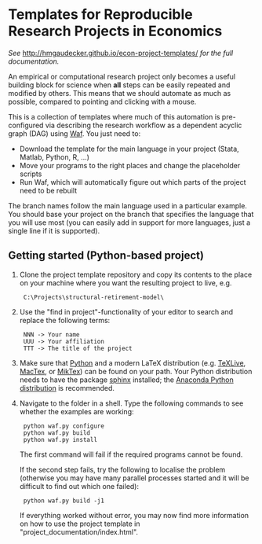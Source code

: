 Templates for Reproducible Research Projects in Economics
===========================================================

*See* http://hmgaudecker.github.io/econ-project-templates/ *for the full documentation.*

An empirical or computational research project only becomes a useful building block for science when **all** steps can be easily repeated and modified by others. This means that we should automate as much as possible, compared to pointing and clicking with a mouse.

This is a collection of templates where much of this automation is pre-configured via describing the research workflow as a dependent acyclic graph (DAG) using [Waf](https://code.google.com/p/waf/). You just need to:

* Download the template for the main language in your project (Stata, Matlab, Python, R, ...)
* Move your programs to the right places and change the placeholder scripts
* Run Waf, which will automatically figure out which parts of the project need to be rebuilt

The branch names follow the main language used in a particular example. You should base your project on the branch that specifies the language that you will use most (you can easily add in support for more languages, just a single line if it is supported).


Getting started (Python-based project)
---------------------------------------------

1. Clone the project template repository and copy its contents to the place on your machine where you want the resulting project to live, e.g.

        C:\Projects\structural-retirement-model\

2. Use the "find in project"-functionality of your editor to search and replace the following terms:

        NNN -> Your name
        UUU -> Your affiliation
        TTT -> The title of the project

3. Make sure that [Python](http://python.org/) and a modern LaTeX distribution (e.g. [TeXLive](www.tug.org/texlive/), [MacTex](http://tug.org/mactex/), or [MikTex](http://miktex.org/)) can be found on your path. Your Python distribution needs to have the package [sphinx](http://sphinx-doc.org/) installed; the [Anaconda Python distribution](https://store.continuum.io/cshop/anaconda/) is recommended.

4. Navigate to the folder in a shell. Type the following commands to see whether the examples are working:

        python waf.py configure
        python waf.py build
        python waf.py install

   The first command will fail if the required programs cannot be found. 

   If the second step fails, try the following to localise the problem (otherwise you may have many parallel processes started and it will be difficult to find out which one failed):

        python waf.py build -j1

    If everything worked without error, you may now find more information on how to use the project template in "project_documentation/index.html".


